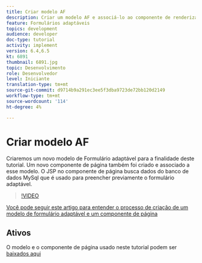 ```yaml
---
title: Criar modelo AF
description: Criar um modelo AF e associá-lo ao componente de renderização da página
feature: Formulários adaptáveis
topics: development
audience: developer
doc-type: tutorial
activity: implement
version: 6.4,6.5
kt: 6891
thumbnail: 6891.jpg
topic: Desenvolvimento
role: Desenvolvedor
level: Iniciante
translation-type: tm+mt
source-git-commit: d9714b9a291ec3ee5f3dba9723de72bb120d2149
workflow-type: tm+mt
source-wordcount: '114'
ht-degree: 4%

---
```



# Criar modelo AF

Criaremos um novo modelo de Formulário adaptável para a finalidade deste tutorial. Um novo componente de página também foi criado e associado a esse modelo. O JSP no componente de página busca dados do banco de dados MySql que é usado para preencher previamente o formulário adaptável.


>[!VIDEO](https://video.tv.adobe.com/v/27828?quality=9&learn=on)

[Você pode seguir este artigo para entender o processo de criação de um modelo de formulário adaptável e um componente de página](https://experienceleague.adobe.com/docs/experience-manager-learn/forms/storing-and-retrieving-form-data/part5.html?lang=en#storing-and-retrieving-form-data)


## Ativos

O modelo e o componente de página usado neste tutorial podem ser [baixados aqui](assets/sign-multiple-forms-template.zip)





